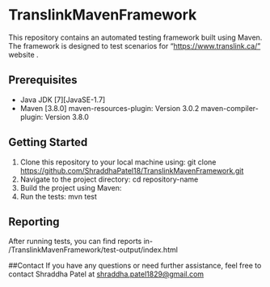 # TranslinkMavenFramework
This repository contains an automated testing framework built using Maven. The framework is designed to test scenarios for “https://www.translink.ca/” website .

## Prerequisites

- Java JDK [7][JavaSE-1.7]
- Maven [3.8.0]
maven-resources-plugin: Version 3.0.2
maven-compiler-plugin: Version 3.8.0

## Getting Started

1. Clone this repository to your local machine using:
git clone  https://github.com/ShraddhaPatel18/TranslinkMavenFramework.git
2. Navigate to the project directory:
cd repository-name
3. Build the project using Maven:
4. Run the tests: mvn test

## Reporting
After running tests, you can find reports in-
/TranslinkMavenFramework/test-output/index.html

##Contact
If you have any questions or need further assistance, feel free to contact Shraddha Patel at shraddha.patel1829@gmail.com
